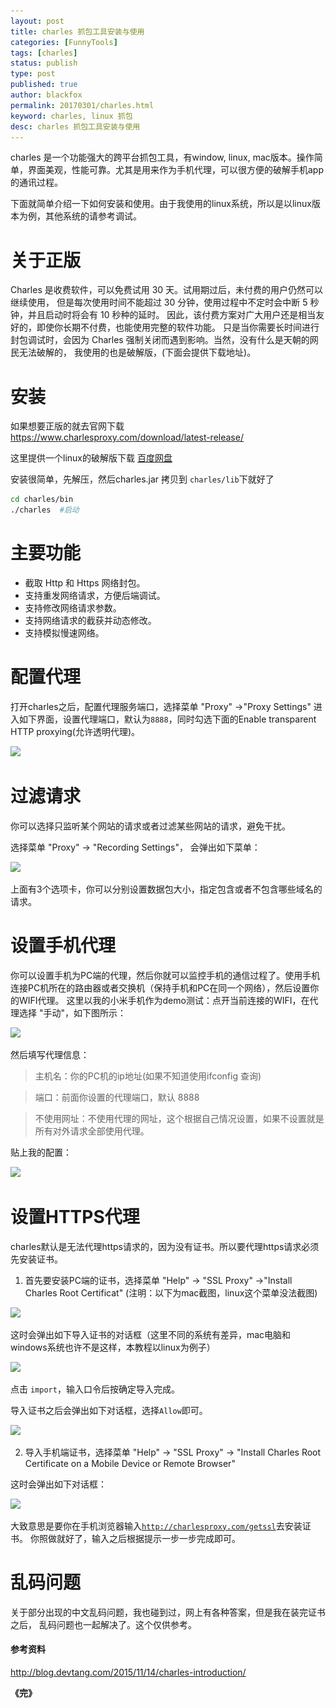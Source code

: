 ```yaml
---
layout: post
title: charles 抓包工具安装与使用
categories: [FunnyTools]
tags: [charles]
status: publish
type: post
published: true
author: blackfox
permalink: 20170301/charles.html
keyword: charles, linux 抓包
desc: charles 抓包工具安装与使用
---
```


charles 是一个功能强大的跨平台抓包工具，有window, linux, mac版本。操作简单，界面美观，性能可靠。尤其是用来作为手机代理，可以很方便的破解手机app的通讯过程。

下面就简单介绍一下如何安装和使用。由于我使用的linux系统，所以是以linux版本为例，其他系统的请参考调试。

关于正版
====
Charles 是收费软件，可以免费试用 30 天。试用期过后，未付费的用户仍然可以继续使用，
但是每次使用时间不能超过 30 分钟，使用过程中不定时会中断 5 秒钟，并且启动时将会有 10 秒种的延时。
因此，该付费方案对广大用户还是相当友好的，即使你长期不付费，也能使用完整的软件功能。
只是当你需要长时间进行封包调试时，会因为 Charles 强制关闭而遇到影响。当然，没有什么是天朝的网民无法破解的，
我使用的也是破解版，(下面会提供下载地址)。

安装
=====
如果想要正版的就去官网下载 <a href="https://www.charlesproxy.com/download/latest-release/">https://www.charlesproxy.com/download/latest-release/</a>

这里提供一个linux的破解版下载 <a href="https://pan.baidu.com/s/1skR7erj">百度网盘</a>

安装很简单，先解压，然后charles.jar 拷贝到 <code class="scode">charles/lib</code>下就好了

```bash
cd charles/bin
./charles  #启动
```

主要功能
======
* 截取 Http 和 Https 网络封包。
* 支持重发网络请求，方便后端调试。
* 支持修改网络请求参数。
* 支持网络请求的截获并动态修改。
* 支持模拟慢速网络。

配置代理
=====
打开charles之后，配置代理服务端口，选择菜单 "Proxy" ->"Proxy Settings"
进入如下界面，设置代理端口，默认为<code
class="scode">8888</code>，同时勾选下面的Enable transparent HTTP
proxying(允许透明代理)。

<img class="img-view" data-src="/images/2017/03/charles-05.png" src="/images/1px.png" />

过滤请求
========
你可以选择只监听某个网站的请求或者过滤某些网站的请求，避免干扰。

选择菜单 "Proxy" -> "Recording Settings"， 会弹出如下菜单：

<img class="img-view" data-src="/images/2017/03/charles-06.png" src="/images/1px.png" />

上面有3个选项卡，你可以分别设置数据包大小，指定包含或者不包含哪些域名的请求。

设置手机代理
========
你可以设置手机为PC端的代理，然后你就可以监控手机的通信过程了。使用手机连接PC机所在的路由器或者交换机（保持手机和PC在同一个网络），然后设置你的WIFI代理。
这里以我的小米手机作为demo测试：点开当前连接的WIFI，在代理选择
"手动"，如下图所示：

<img class="img-view" data-src="/images/2017/03/charles-08.png" src="/images/1px.png" />

然后填写代理信息：

> 主机名：你的PC机的ip地址(如果不知道使用ifconfig 查询)

> 端口：前面你设置的代理端口，默认 8888

> 不使用网址：不使用代理的网址，这个根据自己情况设置，如果不设置就是所有对外请求全部使用代理。

贴上我的配置：

<img class="img-view" data-src="/images/2017/03/charles-09.png" src="/images/1px.png" />

设置HTTPS代理
=========
charles默认是无法代理https请求的，因为没有证书。所以要代理https请求必须先安装证书。

1. 首先要安装PC端的证书，选择菜单 "Help" -> "SSL Proxy" ->"Install Charles Root Certificat" (注明：以下为mac截图，linux这个菜单没法截图)

<img class="img-view" data-src="/images/2017/03/charles-03.png" src="/images/1px.png" />

这时会弹出如下导入证书的对话框（这里不同的系统有差异，mac电脑和windows系统也许不是这样，本教程以linux为例子）

<img class="img-view" data-src="/images/2017/03/charles-02.png" src="/images/1px.png" />

点击 <code class="scode">import</code>，输入口令后按确定导入完成。

导入证书之后会弹出如下对话框，选择<code class="scode">Allow</code>即可。

<img class="img-view" data-src="/images/2017/03/charles-01.png" src="/images/1px.png" />

2. 导入手机端证书，选择菜单 "Help" -> "SSL Proxy" -> "Install Charles Root Certificate on a Mobile Device or Remote Browser"

这时会弹出如下对话框：

<img class="img-view" data-src="/images/2017/03/charles-04.png" src="/images/1px.png" />

大致意思是要你在手机浏览器输入<code class="scode">http://charlesproxy.com/getssl</code>去安装证书。
你照做就好了，输入之后根据提示一步一步完成即可。

乱码问题
========
关于部分出现的中文乱码问题，我也碰到过，网上有各种答案，但是我在装完证书之后，
乱码问题也一起解决了。这个仅供参考。

#### 参考资料
<a href="http://blog.devtang.com/2015/11/14/charles-introduction/">http://blog.devtang.com/2015/11/14/charles-introduction/</a>

<strong>《完》</strong>
